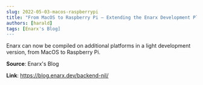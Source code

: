```yaml
---
slug: 2022-05-03-macos-raspberrypi
title: "From MacOS to Raspberry Pi — Extending the Enarx Development Platforms"
authors: [harald]
tags: [Enarx's Blog]
---
```

Enarx can now be compiled on additional platforms in a light development version, from MacOS to Raspberry Pi.

**Source**: Enarx's Blog

**Link**: https://blog.enarx.dev/backend-nil/